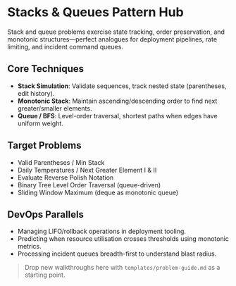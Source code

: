 # Stacks & Queues Pattern Hub

Stack and queue problems exercise state tracking, order preservation, and monotonic structures—perfect analogues for deployment pipelines, rate limiting, and incident command queues.

## Core Techniques

- **Stack Simulation**: Validate sequences, track nested state (parentheses, edit history).
- **Monotonic Stack**: Maintain ascending/descending order to find next greater/smaller elements.
- **Queue / BFS**: Level-order traversal, shortest paths when edges have uniform weight.

## Target Problems

- Valid Parentheses / Min Stack
- Daily Temperatures / Next Greater Element I & II
- Evaluate Reverse Polish Notation
- Binary Tree Level Order Traversal (queue-driven)
- Sliding Window Maximum (deque as monotonic queue)

## DevOps Parallels

- Managing LIFO/rollback operations in deployment tooling.
- Predicting when resource utilisation crosses thresholds using monotonic metrics.
- Processing incident queues breadth-first to understand blast radius.

> Drop new walkthroughs here with `templates/problem-guide.md` as a starting point.
